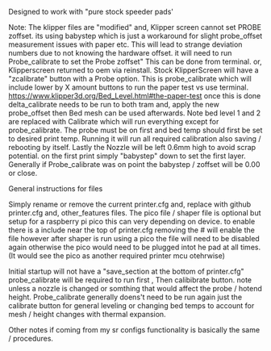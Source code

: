 Designed to work with "pure stock speeder pads' 

Note: The klipper files are "modified" and, Klipper screen cannot set PROBE zoffset.  its using babystep which is just a workaround for slight probe_offset measurement issues with paper etc.  This will lead to strange deviation numbers due to not knowing the hardware offset. it will need to run  Probe_calibrate to set the Probe zoffset" This can be done from terminal. or, Klipperscreen returned to oem via reinstall.  Stock KlipperScreen will have a "zcalibrate" button with a Probe option. This is probe_calibrate which  will include  lower by X amount buttons to run the paper test vs use terminal. https://www.klipper3d.org/Bed_Level.html#the-paper-test
once this is done delta_calibrate needs to be run to both tram and, apply the new probe_offset then Bed mesh can be used afterwards. Note bed level 1 and 2 are replaced with Calibrate which will run everything except for probe_calibrate. The probe must be on first and bed temp should first be set to desired print temp. Running it will run all required calibration also saving / rebooting by itself. Lastly the Nozzle will be left 0.6mm high to avoid scrap potential. on the first print simply "babystep" down to set the first layer. Generally if Probe_calibrate was on point the babystep / zoffset will be 0.00 or close. 

General instructions for files 

Simply rename or remove the current printer.cfg and, replace with github printer.cfg and, other_features files. The pico file / shaper file is optional but setup for a 
raspberry pi pico this can very depending on device. to enable there is a include near the top of printer.cfg removing the # will enable the file however after shaper is run using a pico the file will need to be disabled again otherwise the pico would need to be plugged intot he pad at all times. (It would see the pico as another required printer mcu otehrwise)    

Initial startup will not have a "save_section at the bottom of printer.cfg" probe_calibrate will be required to run first , Then calibibrate button. note unless a nozzle is changed or somthing that would affect the probe / hotend height. Probe_calibrate generally doens't need to be run again just the calibrate button for general leveling or changing bed temps to account for mesh / height changes with thermal  expansion.  

Other notes if coming from my sr configs functionality is basically the same / procedures. 
